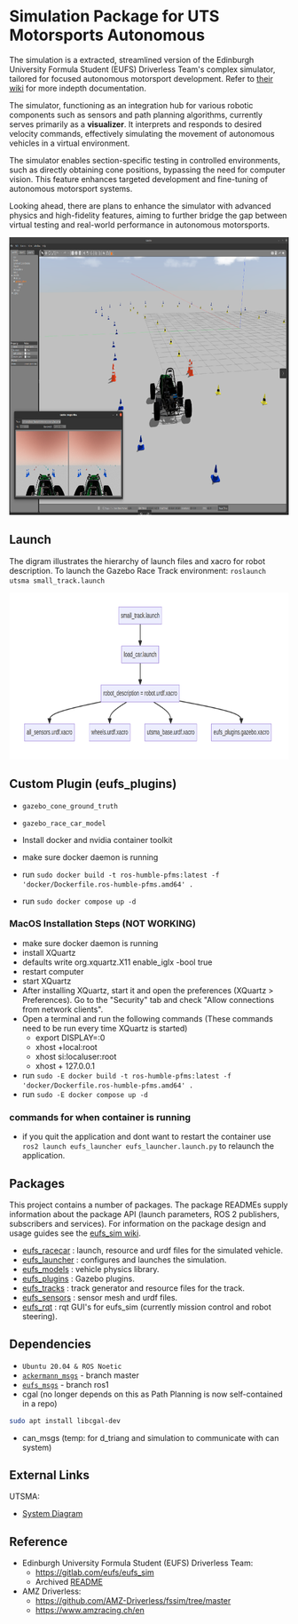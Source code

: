 # Simulation Package for UTS Motorsports Autonomous

The simulation is a extracted, streamlined version of the Edinburgh University Formula Student (EUFS) Driverless Team's complex simulator, tailored for focused autonomous motorsport development. Refer to [their wiki](#reference) for more indepth documentation.

The simulator, functioning as an integration hub for various robotic components such as sensors and path planning algorithms, currently serves primarily as a **visualizer**. It interprets and responds to desired velocity commands, effectively simulating the movement of autonomous vehicles in a virtual environment. 

The simulator enables section-specific testing in controlled environments, such as directly obtaining cone positions, bypassing the need for computer vision. This feature enhances targeted development and fine-tuning of autonomous motorsport systems.

Looking ahead, there are plans to enhance the simulator with advanced physics and high-fidelity features, aiming to further bridge the gap between virtual testing and real-world performance in autonomous motorsports.                   

<p align="center">
  <img height="500" alt="Gazebo Environment Image" src="wiki/image/gazebo_img.png">
</p>


## Launch

The digram illustrates the hierarchy of launch files and xacro for robot description. To launch the Gazebo Race Track environment: `roslaunch utsma small_track.launch`

<p align="center">
  <img height="300" alt="Gazebo Environment Image" src="wiki/image/launch_hierarchy.png">
</p>

## Custom Plugin (eufs_plugins)
- `gazebo_cone_ground_truth`
- `gazebo_race_car_model`

- Install docker and nvidia container toolkit
- make sure docker daemon is running
- run `sudo docker build -t ros-humble-pfms:latest -f 'docker/Dockerfile.ros-humble-pfms.amd64' .`
- run `sudo docker compose up -d`

### MacOS Installation Steps (NOT WORKING)

- make sure docker daemon is running
- install XQuartz
- defaults write org.xquartz.X11 enable_iglx -bool true
- restart computer
- start XQuartz
- After installing XQuartz, start it and open the preferences (XQuartz > Preferences). Go to the "Security" tab and check "Allow connections from network clients".
- Open a terminal and run the following commands (These commands need to be run every time XQuartz is started)
  - export DISPLAY=:0
  - xhost +local:root
  - xhost si:localuser:root
  - xhost + 127.0.0.1
- run `sudo -E docker build -t ros-humble-pfms:latest -f 'docker/Dockerfile.ros-humble-pfms.amd64' .`
- run `sudo -E docker compose up -d`

### commands for when container is running

- if you quit the application and dont want to restart the container use `ros2 launch eufs_launcher eufs_launcher.launch.py` to relaunch the application.

## Packages

This project contains a number of packages. The package READMEs supply information about the package API (launch parameters, ROS 2 publishers, subscribers and services).
For information on the package design and usage guides see the [eufs_sim wiki](https://gitlab.com/eufs/eufs_sim/-/wikis/home).

- [eufs_racecar](./eufs_racecar/README.md) : launch, resource and urdf files for the simulated vehicle.
- [eufs_launcher](./eufs_launcher/README.md) : configures and launches the simulation.
- [eufs_models](./eufs_models/README.md) : vehicle physics library.
- [eufs_plugins](./eufs_plugins/README.md) : Gazebo plugins.
- [eufs_tracks](./eufs_tracks/README.md) : track generator and resource files for the track.
- [eufs_sensors](./eufs_sensors/README.md) : sensor mesh and urdf files.
- [eufs_rqt](./eufs_rqt/README.md) : rqt GUI's for eufs_sim (currently mission control and robot steering).

## Dependencies
- `Ubuntu 20.04 & ROS Noetic`
- [`ackermann_msgs`](https://github.com/ros-drivers/ackermann_msgs) - branch master
- [`eufs_msgs`](https://gitlab.com/eufs/eufs_msgs/-/tree/ros1?ref_type=heads) - branch ros1
- cgal (no longer depends on this as Path Planning is now self-contained in a repo)
```bash
sudo apt install libcgal-dev
```
- can_msgs (temp: for d_triang and simulation to communicate with can system)


## External Links
UTSMA:
- [System Diagram](wiki/system.md)

## Reference 
- Edinburgh University Formula Student (EUFS) Driverless Team: 
    - https://gitlab.com/eufs/eufs_sim
    - Archived [README](wiki\EUFS_MAINPAGE.md) 
- AMZ Driverless:  
    - https://github.com/AMZ-Driverless/fssim/tree/master
    - https://www.amzracing.ch/en

